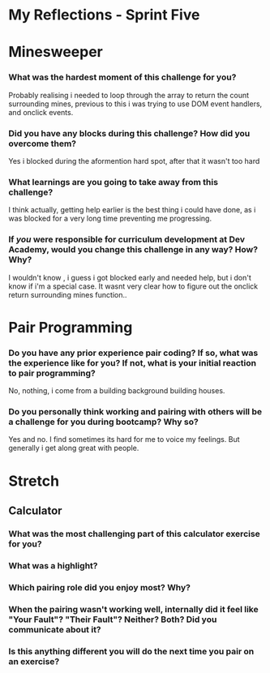 # My Reflections - Sprint Five 

# Minesweeper

### What was the hardest moment of this challenge for you?

Probably realising i needed to loop through the array to return the count surrounding mines, previous to this i was trying to use DOM event handlers, and onclick events. 

### Did you have any blocks during this challenge? How did you overcome them?

Yes i blocked during the aformention hard spot, after that it wasn't too hard

### What learnings are you going to take away from this challenge?

I think actually, getting help earlier is the best thing i could have done, as i was blocked for a very long time preventing me progressing. 

### If _you_ were responsible for curriculum development at Dev Academy, would you change this challenge in any way? How? Why?


I wouldn't know , i guess i got blocked early and needed help, but i don't know if i'm a special case. It wasnt very clear how to figure out the onclick return surrounding mines function..



# Pair Programming

### Do you have any prior experience pair coding? If so, what was the experience like for you? If not, what is your initial reaction to pair programming?
No, nothing, i come from a building background building houses. 



### Do you personally think working and pairing with others will be a challenge for you during bootcamp? Why so?

Yes and no. I find sometimes its hard for me to voice my feelings. But generally i get along great with people. 




# Stretch


## Calculator

### What was the most challenging part of this calculator exercise for you?



### What was a highlight?



### Which pairing role did you enjoy most? Why?



### When the pairing wasn't working well, internally did it feel like "Your Fault"? "Their Fault"? Neither? Both? Did you communicate about it?



### Is this anything different you will do the next time you pair on an exercise?
